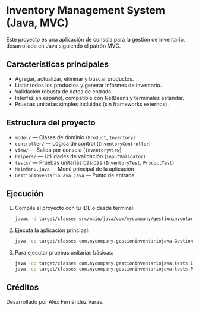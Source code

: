 # Inventory Management System (Java, MVC)

Este proyecto es una aplicación de consola para la gestión de inventario, desarrollada en Java siguiendo el patrón MVC.

## Características principales
- Agregar, actualizar, eliminar y buscar productos.
- Listar todos los productos y generar informes de inventario.
- Validación robusta de datos de entrada.
- Interfaz en español, compatible con NetBeans y terminales estándar.
- Pruebas unitarias simples incluidas (sin frameworks externos).

## Estructura del proyecto
- `model/` — Clases de dominio (`Product`, `Inventory`)
- `controller/` — Lógica de control (`InventoryController`)
- `view/` — Salida por consola (`InventoryView`)
- `helpers/` — Utilidades de validación (`InputValidator`)
- `tests/` — Pruebas unitarias básicas (`InventoryTest`, `ProductTest`)
- `MainMenu.java` — Menú principal de la aplicación
- `GestionInventarioJava.java` — Punto de entrada

## Ejecución
1. Compila el proyecto con tu IDE o desde terminal:
   ```sh
   javac -d target/classes src/main/java/com/mycompany/gestioninventariojava/**/*.java
   ```
2. Ejecuta la aplicación principal:
   ```sh
   java -cp target/classes com.mycompany.gestioninventariojava.GestionInventarioJava
   ```
3. Para ejecutar pruebas unitarias básicas:
   ```sh
   java -cp target/classes com.mycompany.gestioninventariojava.tests.InventoryTest
   java -cp target/classes com.mycompany.gestioninventariojava.tests.ProductTest
   ```

## Créditos
Desarrollado por Alex Fernández Varas.
